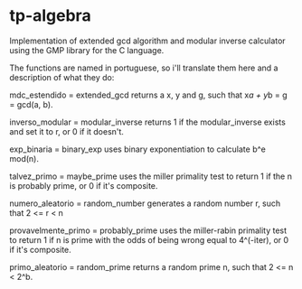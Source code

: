 # tp-algebra

Implementation of extended gcd algorithm and modular inverse calculator using the GMP library for the C language.

The functions are named in portuguese, so i'll translate them here and a description of what they do:

mdc_estendido = extended_gcd
  returns a x, y and g, such that x*a + y*b = g = gcd(a, b).
  
inverso_modular = modular_inverse
  returns 1 if the modular_inverse exists and set it to r, or 0 if it doesn't.

exp_binaria = binary_exp
  uses binary exponentiation to calculate b^e mod(n).

talvez_primo = maybe_prime
  uses the miller primality test to return 1 if the n is probably prime, or 0 if it's composite.

numero_aleatorio = random_number
  generates a random number r, such that 2 <= r < n

provavelmente_primo = probably_prime
  uses the miller-rabin primality test to return 1 if n is prime with the odds of being wrong equal to 4^(-iter), or 0 if it's composite.

primo_aleatorio = random_prime
  returns a random prime n, such that 2 <= n < 2^b.
